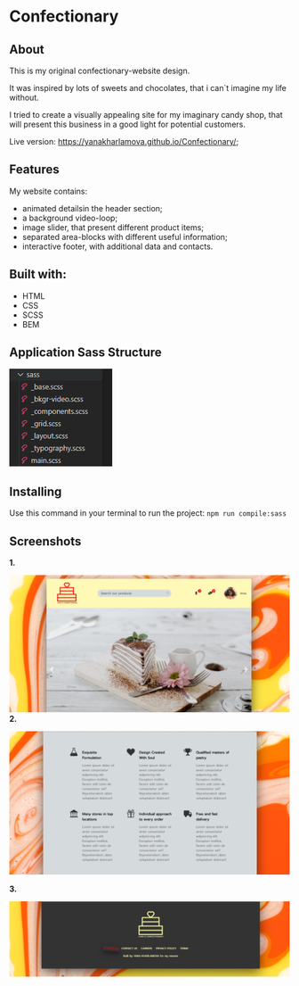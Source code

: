 # Confectionary
## About
This is my original confectionary-website design.

It was inspired by lots of sweets and chocolates, that i can`t imagine my life without.


I tried to create a visually appealing site for my imaginary candy shop, that will present this business in a good light for potential customers.

Live version: https://yanakharlamova.github.io/Confectionary/;
## Features

My website contains:
* animated detailsin the header section;
* a background video-loop;
* image slider, that present different product items;
* separated area-blocks with different useful information;
* interactive footer, with additional data and contacts.
## Built with:
* HTML
* CSS
* SCSS
* BEM
## Application Sass Structure
![](screenshot/structure.PNG)
## Installing
Use this command in your terminal to run the project:
`npm run compile:sass`
## Screenshots
**1.**

![](screenshot/confectionaryImg1.PNG)
**2.**
  

![](screenshot/confectionaryImg2.PNG)

**3.**
 

![](screenshot/confectionaryImg3.PNG)

